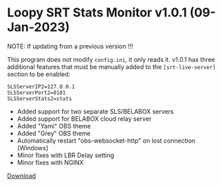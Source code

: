 # Loopy SRT Stats Monitor v1.0.1 (09-Jan-2023)

NOTE: If updating from a previous version !!!

This program does not modify `config.ini`, it only reads it. v1.0.1 has three additional features that must be manually added to the `[srt-live-server]` section to be enabled:

```
SLSServerIP2=127.0.0.1
SLSServerPort2=8181
SLSServerStats2=stats
```

- Added support for two separate SLS/BELABOX servers
- Added support for BELABOX cloud relay server
- Added "Yami" OBS theme
- Added "Grey" OBS theme
- Automatically restart "obs-websocket-http" on lost connection [Windows]
- Minor fixes with LBR Delay setting
- Minor fixes with NGINX

[Download](https://github.com/loopy750/SRT-Stats-Monitor/raw/beta/loopy_srt_monitor_v1.0.1_beta_setup.exe)
